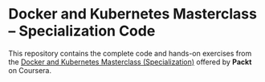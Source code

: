 # Docker and Kubernetes Masterclass – Specialization Code

This repository contains the complete code and hands-on exercises from the [Docker and Kubernetes Masterclass (Specialization)](https://www.coursera.org/specializations/packt-docker-and-kubernetes-masterclass-from-beginner-to-advanced) offered by **Packt** on Coursera.

